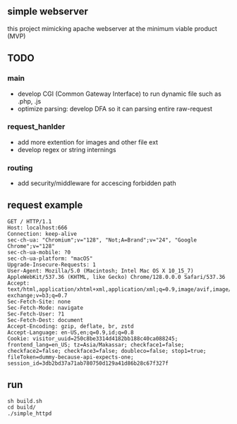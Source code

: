 ## simple webserver
this project mimicking apache webserver at the minimum viable product (MVP)
## TODO
### main
- develop CGI (Common Gateway Interface) to run dynamic file such as .php, .js
- optimize parsing: develop DFA so it can parsing entire raw-request
### request_hanlder
- add more extention for images and other file ext
- develop regex or string internings
### routing
- add security/middleware for accescing forbidden path

## request example
```
GET / HTTP/1.1
Host: localhost:666
Connection: keep-alive
sec-ch-ua: "Chromium";v="128", "Not;A=Brand";v="24", "Google Chrome";v="128"
sec-ch-ua-mobile: ?0
sec-ch-ua-platform: "macOS"
Upgrade-Insecure-Requests: 1
User-Agent: Mozilla/5.0 (Macintosh; Intel Mac OS X 10_15_7) AppleWebKit/537.36 (KHTML, like Gecko) Chrome/128.0.0.0 Safari/537.36
Accept: text/html,application/xhtml+xml,application/xml;q=0.9,image/avif,image/webp,image/apng,*/*;q=0.8,application/signed-exchange;v=b3;q=0.7
Sec-Fetch-Site: none
Sec-Fetch-Mode: navigate
Sec-Fetch-User: ?1
Sec-Fetch-Dest: document
Accept-Encoding: gzip, deflate, br, zstd
Accept-Language: en-US,en;q=0.9,id;q=0.8
Cookie: visitor_uuid=250c8be3314d4182bb188c40ca088245; frontend_lang=en_US; tz=Asia/Makassar; checkface1=false; checkface2=false; checkface3=false; doubleco=false; stop1=true; fileToken=dummy-because-api-expects-one; session_id=3db2bd37a71ab780750d129a41d86b28c67f327f
```

## run
```
sh build.sh
cd build/
./simple_httpd
```
